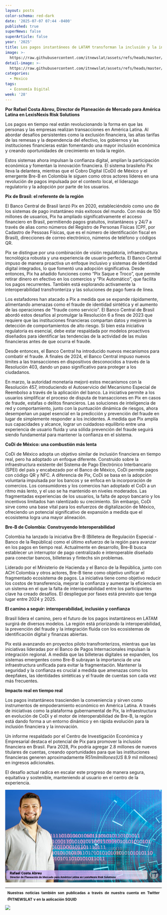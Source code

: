 ```yaml
---
layout: posts
color-schema: red-dark
date: '2025-07-07 07:44 -0400'
published: true
superNews: false
superArticle: false
year: '2025'
title: Los pagos instantáneos de LATAM transforman la inclusión y la innovación
image: >-
  https://raw.githubusercontent.com/itnewslat/assets/refs/heads/master/img/540x320/Rafael-Costa-Abreu-p.jpg
detail-image: >-
  https://raw.githubusercontent.com/itnewslat/assets/refs/heads/master/img/1024x680/Rafael-Costa-Abreu-g.jpg
categories:
  - Mexico
tags:
  - Economía Digital
week: '28'
---
```

**Por Rafael Costa Abreu, Director de Planeación de Mercado para América Latina en LexisNexis Risk Solutions**

Los pagos en tiempo real están revolucionando la forma en que las personas y las empresas realizan transacciones en América Latina. Al abordar desafíos persistentes como la exclusión financiera, las altas tarifas de las remesas y la dependencia del efectivo, los gobiernos y las instituciones financieras están fomentando una mayor inclusión económica y creando oportunidades de crecimiento en toda la región.

Estos sistemas ahora impulsan la confianza digital, amplían la participación económica y fomentan la innovación financiera. El sistema brasileño Pix lleva la delantera, mientras que el Cobro Digital (CoDi) de México y el emergente Bre-B en Colombia le siguen como otros actores líderes en una revolución de pagos impulsada por el contexto local, el liderazgo regulatorio y la adopción por parte de los usuarios.

**Pix de Brasil: el referente de la región**

El Banco Central de Brasil lanzó Pix en 2020, estableciéndolo como uno de los sistemas de pago instantáneo más exitosos del mundo. Con más de 150 millones de usuarios, Pix ha ampliado significativamente el acceso financiero en Brasil, permitiendo pagos gratuitos, instantáneos y 24/7 a través de alias como números del Registro de Personas Físicas (CPF, por Cadastro de Pessoas Físicas, que es el número de identificación fiscal en Brasil), direcciones de correo electrónico, números de teléfono y códigos QR.

Pix se distingue por una combinación de visión regulatoria, infraestructura tecnológica robusta y una experiencia de usuario perfecta. El Banco Central impuso de manera proactiva un enfoque inclusivo y sistemas de identidad digital integrados, lo que fomentó una adopción significativa. Desde entonces, Pix ha añadido funciones como “Pix Saque e Troco”, que permite retirar dinero en efectivo en los comercios y “Pix Automático”, que facilita los pagos recurrentes. También está explorando activamente la interoperabilidad transfronteriza y las soluciones de pago fuera de línea.

Los estafadores han atacado a Pix a medida que se expande rápidamente, alimentando amenazas como el fraude de identidad sintética y el aumento de las operaciones de "fraude como servicio". El Banco Central de Brasil abordó estos desafíos al promulgar la Resolución 6 a fines de 2023 que requiere que las instituciones financieras compartan datos y mejoren la detección de comportamientos de alto riesgo. Si bien esta iniciativa regulatoria es esencial, debe estar respaldada por modelos proactivos diseñados para identificar las tendencias de la actividad de las mulas financieras antes de que ocurra el fraude.

Desde entonces, el Banco Central ha introducido nuevos mecanismos para combatir el fraude. A finales de 2024, el Banco Central impuso nuevos límites a las transacciones en dispositivos desconocidos a través de la Resolución 403, dando un paso significativo para proteger a los ciudadanos.

En marzo, la autoridad monetaria mejoró estos mecanismos con la Resolución 457, introduciendo el Autoservicio del Mecanismo Especial de Reembolso a través de la aplicación del banco. La iniciativa permite a los usuarios simplificar el proceso de disputa de transacciones en Pix en casos de fraude, estafas o delitos financieros.
Las soluciones de inteligencia de red y comportamiento, junto con la puntuación dinámica de riesgos, ahora desempeñan un papel esencial en la predicción y prevención del fraude en lugar de simplemente responder a los incidentes. A medida que Pix amplía sus capacidades y alcance, lograr un cuidadoso equilibrio entre una experiencia de usuario fluida y una sólida prevención del fraude seguirá siendo fundamental para mantener la confianza en el sistema.

**CoDi de México: una combustión más lenta**

CoDi de México adopta un objetivo similar de inclusión financiera en tiempo real, pero ha adoptado un enfoque diferente. Construido sobre la infraestructura existente del Sistema de Pago Electrónico Interbancario (SPEI) del país y encabezado por el Banco de México, CoDi permite pagos con código QR y NFC. A diferencia de Pix, CoDi se basa en la adopción voluntaria impulsada por los bancos y se enfoca en la incorporación de comercios.
Los consumidores y los comercios han adoptado el CoDi a un ritmo más lento, y el uso se ha mantenido en niveles moderados. Las fragmentadas experiencias de los usuarios, la falta de apoyo bancario y los incentivos limitados han ralentizado su crecimiento. Sin embargo, CoDi sirve como una base vital para los esfuerzos de digitalización de México, ofreciendo un potencial significativo de expansión a medida que el ecosistema logra una mayor alineación.

**Bre-B de Colombia: Construyendo Interoperabilidad**

Colombia ha lanzado la iniciativa Bre-B (Billetera de Regulación Especial - Banco de la República) como el último esfuerzo de la región para avanzar en los pagos en tiempo real. Actualmente en desarrollo, Bre-B busca establecer un interruptor de pago centralizado e interoperable diseñado para conectar bancos, billeteras y fintechs sin problemas.

Liderado por el Ministerio de Hacienda y el Banco de la República, junto con ACH Colombia y otros actores, Bre-B tiene como objetivo unificar el fragmentado ecosistema de pagos. La iniciativa tiene como objetivo reducir los costos de transferencia, mejorar la confianza y aumentar la eficiencia en un sistema en el que la falta de interoperabilidad entre los participantes clave ha creado desafíos. El despliegue por fases está previsto que tenga lugar entre 2024 y 2025.

**El camino a seguir: interoperabilidad, inclusión y confianza**

Brasil lidera el camino, pero el futuro de los pagos instantáneos en LATAM surgirá de diversos modelos. La región está priorizando la interoperabilidad, la prevención del fraude y la integración fluida con los ecosistemas de identificación digital y finanzas abiertas.

Pix está avanzando en proyectos piloto transfronterizos, mientras que las iniciativas lideradas por el Banco de Pagos Internacionales impulsan la integración regional. A medida que las billeteras digitales se expanden, los sistemas emergentes como Bre-B subrayan la importancia de una infraestructura unificada para evitar la fragmentación. Mantener la seguridad y la confianza es crucial a medida que amenazas como los deepfakes, las identidades sintéticas y el fraude de cuentas son cada vez más frecuentes.

**Impacto real en tiempo real**

Los pagos instantáneos trascienden la conveniencia y sirven como instrumentos de empoderamiento económico en América Latina. A través de iniciativas como la plataforma gubernamental de Pix, la infraestructura en evolución de CoDi y el motor de interoperabilidad de Bre-B, la región está dando forma a un entorno dinámico y en rápida evolución para la inclusión financiera y la innovación.

Un informe respaldado por el Centro de Investigación Económica y Empresarial destaca el potencial de Pix para promover la inclusión financiera en Brasil. Para 2028, Pix podría agregar 2.8 millones de nuevos titulares de cuentas, creando oportunidades para que las instituciones financieras generen aproximadamente R$51 mil millones (US$ 8.9 mil millones) en ingresos adicionales.

El desafío actual radica en escalar este progreso de manera segura, equitativa y sostenible, manteniendo al usuario en el centro de la experiencia.

![](https://raw.githubusercontent.com/itnewslat/assets/refs/heads/master/img/540x320/Rafael-Costa-Abreu-p.jpg)

<table style="height: 42px;" width="569">
<tbody>
<tr>
<td style="text-align: justify;"><sub><strong>Nuestras noticias también son publicadas a través de nuestra cuenta en Twitter <a href="https://twitter.com/itnewslat?lang=es">@ITNEWSLAT</a> y en la aplicación <a href="https://squidapp.co/en/">SQUID</a></strong></sub></td>
</tr>
</tbody>
</table>

<img src="https://tracker.metricool.com/c3po.jpg?hash=56f88a41e39ab42c063cc51676587a04"/>
